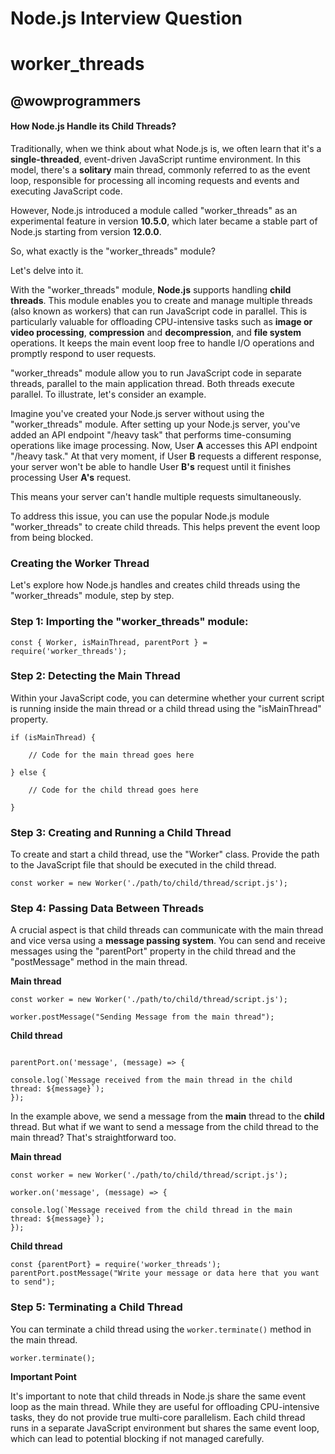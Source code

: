 
# Node.js Interview Question

# worker_threads

## @wowprogrammers

  
  
  

#### How Node.js Handle its Child Threads?

Traditionally, when we think about what Node.js is, we often learn that it's a **single-threaded**, event-driven JavaScript runtime environment. In this model, there's a **solitary** main thread, commonly referred to as the event loop, responsible for processing all incoming requests and events and executing JavaScript code.

  

However, Node.js introduced a module called "worker_threads" as an experimental feature in version **10.5.0**, which later became a stable part of Node.js starting from version **12.0.0**.

  

So, what exactly is the "worker_threads" module?

  

Let's delve into it.

  

With the "worker_threads" module, **Node.js** supports handling **child threads**. This module enables you to create and manage multiple threads (also known as workers) that can run JavaScript code in parallel. This is particularly valuable for offloading CPU-intensive tasks such as **image or video processing**, **compression** and **decompression**, and **file system** operations. It keeps the main event loop free to handle I/O operations and promptly respond to user requests.

  

"worker_threads" module allow you to run JavaScript code in separate threads, parallel to the main application thread. Both threads execute parallel. To illustrate, let's consider an example.

  

Imagine you've created your Node.js server without using the "worker_threads" module. After setting up your Node.js server, you've added an API endpoint "/heavy task" that performs time-consuming operations like image processing. Now, User **A** accesses this API endpoint "/heavy task." At that very moment, if User **B** requests a different response, your server won't be able to handle User **B's** request until it finishes processing User **A's** request.

  

This means your server can't handle multiple requests simultaneously.

  

To address this issue, you can use the popular Node.js module "worker_threads" to create child threads. This helps prevent the event loop from being blocked.

  

### Creating the Worker Thread

  

Let's explore how Node.js handles and creates child threads using the "worker_threads" module, step by step.

  

### Step 1: Importing the "worker_threads" module:

```
const { Worker, isMainThread, parentPort } = require('worker_threads');
```

### Step 2: Detecting the Main Thread

  

Within your JavaScript code, you can determine whether your current script is running inside the main thread or a child thread using the "isMainThread" property.

```
if (isMainThread) {

	// Code for the main thread goes here

} else {

	// Code for the child thread goes here

}
```

### Step 3: Creating and Running a Child Thread

  
To create and start a child thread, use the "Worker" class. Provide the path to the JavaScript file that should be executed in the child thread.

```
const worker = new Worker('./path/to/child/thread/script.js');
```

### Step 4: Passing Data Between Threads

  

A crucial aspect is that child threads can communicate with the main thread and vice versa using a **message passing system**. You can send and receive messages using the "parentPort" property in the child thread and the "postMessage" method in the main thread.

  

**Main thread**

```
const worker = new Worker('./path/to/child/thread/script.js');

worker.postMessage("Sending Message from the main thread");
```

**Child thread**

```

parentPort.on('message', (message) => {

console.log(`Message received from the main thread in the child thread: ${message}`);
});
```

In the example above, we send a message from the **main** thread to the **child** thread. But what if we want to send a message from the child thread to the main thread? That's straightforward too.

  

**Main thread**

```
const worker = new Worker('./path/to/child/thread/script.js');

worker.on('message', (message) => {

console.log(`Message received from the child thread in the main thread: ${message}`);
});
```

**Child thread**

  

```
const {parentPort} = require('worker_threads');
parentPort.postMessage("Write your message or data here that you want to send");
```

### Step 5: Terminating a Child Thread

  

You can terminate a child thread using the `worker.terminate()` method in the main thread.

```
worker.terminate();
```

**Important Point**

  

It's important to note that child threads in Node.js share the same event loop as the main thread. While they are useful for offloading CPU-intensive tasks, they do not provide true multi-core parallelism. Each child thread runs in a separate JavaScript environment but shares the same event loop, which can lead to potential blocking if not managed carefully.